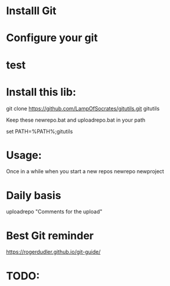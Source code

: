 
# Installl Git 

# Configure your git 
# test

# Install this lib:
git clone https://github.com/LampOfSocrates/gitutils.git gitutils

Keep these newrepo.bat and uploadrepo.bat in your path

set PATH=%PATH%;gitutils

# Usage:
Once in a while when you start a new repos
newrepo newproject

# Daily basis 
uploadrepo "Comments for the upload"

# Best Git reminder
https://rogerdudler.github.io/git-guide/

# TODO:




